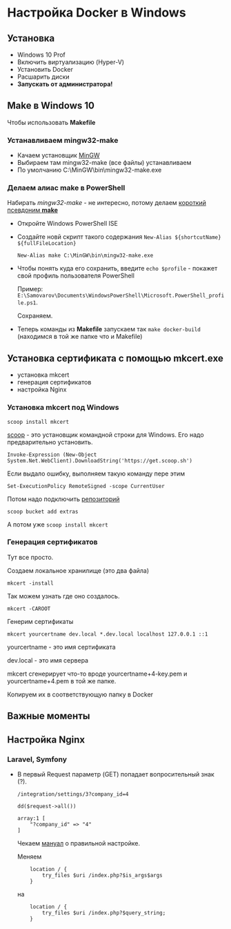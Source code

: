 # Настройка Docker в Windows

## Установка
- Windows 10 Prof
- Включить виртуализацию (Hyper-V)
- Установить Docker
- Расшарить диски
- **Запускать от администратора!**

## Make в Windows 10

Чтобы использовать **Makefile**

### Устанавливаем mingw32-make
- Качаем установщик [MinGW](https://sourceforge.net/projects/mingw/)
- Выбираем там mingw32-make (все файлы) устанавливаем
- По умолчанию C:\MinGW\bin\mingw32-make.exe

### Делаем алиас make  в PowerShell
Набирать *mingw32-make* - не интересно, потому делаем [короткий псевдоним **make**](https://stackoverflow.com/questions/24914589/how-to-create-permanent-powershell-aliases)

- Откройте Windows PowerShell ISE
- Создайте новй скрипт такого содержания ```New-Alias ${shortcutName} ${fullFileLocation}```
    ```
    New-Alias make C:\MinGW\bin\mingw32-make.exe
    ```
- Чтобы понять куда его сохранить, введите 
  ```echo $profile``` - покажет свой профиль пользователя PowerShell 
  
  Пример: ```E:\Samovarov\Documents\WindowsPowerShell\Microsoft.PowerShell_profile.ps1```. 

  Сохраняем.

- Теперь команды из **Makefile** запускаем так ```make docker-build``` (находимся в той же папке что и Makefile)

## Установка сертификата с помощью mkcert.exe
- установка mkcert
- генерация сертификатов
- настройка Nginx

### Установка mkcert под Windows
```scoop install mkcert```

[scoop](https://scoop.sh/) - это установщик командной строки для Windows. Его надо предварительно установить.

```
Invoke-Expression (New-Object System.Net.WebClient).DownloadString('https://get.scoop.sh')
```

Если выдало ошибку, выполняем такую команду пере этим

```
Set-ExecutionPolicy RemoteSigned -scope CurrentUser
```

Потом надо подключить [репозиторий](https://scoop.netlify.com/buckets/)
```
scoop bucket add extras
```

А потом уже ```scoop install mkcert```

### Генерация сертификатов
Тут все просто.

Создаем локальное хранилище (это два файла)
```
mkcert -install
```
Так можем узнать где оно создалось.
```
mkcert -CAROOT
```

Генерим сертификаты
```
mkcert yourcertname dev.local *.dev.local localhost 127.0.0.1 ::1
```

yourcertname - это имя сертификата

dev.local - это имя сервера

mkcert сгенерирует что-то вроде yourcertname+4-key.pem и yourcertname+4.pem в той же папке.

Копируем их в соответствующую папку в Docker


## Важные моменты

## Настройка Nginx
### Laravel, Symfony
- В первый Request параметр (GET) попадает вопросительный знак (?). 
  
    ```
    /integration/settings/3?company_id=4

    dd($request->all())

    array:1 [
        "?company_id" => "4"
    ]
    ```

    Чекаем [мануал](https://laravel.com/docs/5.6/deployment#server-configuration) о правильной настройке.

    Меняем
    ```
        location / {
            try_files $uri /index.php?$is_args$args
        }
    ```

    на

    ```
        location / {
            try_files $uri /index.php?$query_string;
        }
    ```
        
